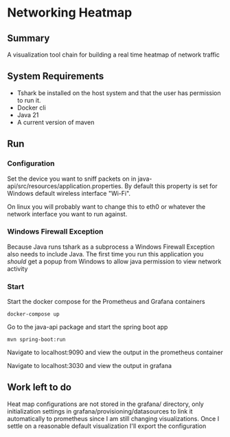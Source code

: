 # Networking Heatmap

## Summary
A visualization tool chain for building a real time heatmap of network traffic

## System Requirements
* Tshark be installed on the host system and that the user has permission to run it.
* Docker cli
* Java 21
* A current version of maven

## Run
### Configuration
Set the device you want to sniff packets on in java-api/src/resources/application.properties. By default this property is set for Windows default wireless interface "Wi-Fi". 

On linux you will probably want to change this to eth0 or whatever the network interface you want to run against. 

### Windows Firewall Exception 
Because Java runs tshark as a subprocess a Windows Firewall Exception also needs to include Java. The first time you run this application you _should_ get a popup from Windows to allow java permission to view network activity 

### Start
Start the docker compose for the Prometheus and Grafana containers
```shell
docker-compose up
```
Go to the java-api package and start the spring boot app
```shell
mvn spring-boot:run
```
Navigate to localhost:9090 and view the output in the prometheus container

Navigate to localhost:3030 and view the output in grafana

## Work left to do
Heat map configurations are not stored in the grafana/ directory, only initialization settings in grafana/provisioning/datasources to link it automatically to prometheus since I am still changing visualizations. Once I settle on a reasonable default visualization I'll export the configuration
